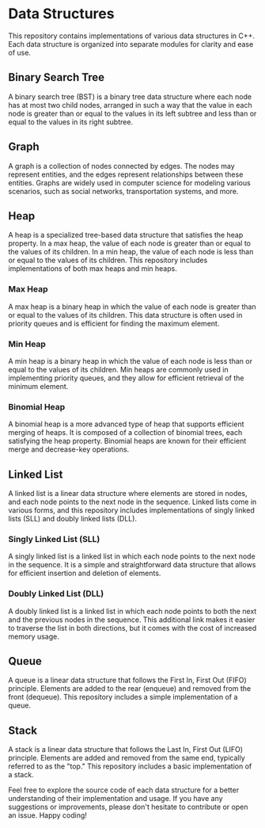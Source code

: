 # Data Structures

This repository contains implementations of various data structures in C++. Each data structure is organized into separate modules for clarity and ease of use.

## Binary Search Tree

A binary search tree (BST) is a binary tree data structure where each node has at most two child nodes, arranged in such a way that the value in each node is greater than or equal to the values in its left subtree and less than or equal to the values in its right subtree.

## Graph

A graph is a collection of nodes connected by edges. The nodes may represent entities, and the edges represent relationships between these entities. Graphs are widely used in computer science for modeling various scenarios, such as social networks, transportation systems, and more.

## Heap

A heap is a specialized tree-based data structure that satisfies the heap property. In a max heap, the value of each node is greater than or equal to the values of its children. In a min heap, the value of each node is less than or equal to the values of its children. This repository includes implementations of both max heaps and min heaps.

### Max Heap

A max heap is a binary heap in which the value of each node is greater than or equal to the values of its children. This data structure is often used in priority queues and is efficient for finding the maximum element.

### Min Heap

A min heap is a binary heap in which the value of each node is less than or equal to the values of its children. Min heaps are commonly used in implementing priority queues, and they allow for efficient retrieval of the minimum element.

### Binomial Heap

A binomial heap is a more advanced type of heap that supports efficient merging of heaps. It is composed of a collection of binomial trees, each satisfying the heap property. Binomial heaps are known for their efficient merge and decrease-key operations.

## Linked List

A linked list is a linear data structure where elements are stored in nodes, and each node points to the next node in the sequence. Linked lists come in various forms, and this repository includes implementations of singly linked lists (SLL) and doubly linked lists (DLL).

### Singly Linked List (SLL)

A singly linked list is a linked list in which each node points to the next node in the sequence. It is a simple and straightforward data structure that allows for efficient insertion and deletion of elements.

### Doubly Linked List (DLL)

A doubly linked list is a linked list in which each node points to both the next and the previous nodes in the sequence. This additional link makes it easier to traverse the list in both directions, but it comes with the cost of increased memory usage.

## Queue

A queue is a linear data structure that follows the First In, First Out (FIFO) principle. Elements are added to the rear (enqueue) and removed from the front (dequeue). This repository includes a simple implementation of a queue.

## Stack

A stack is a linear data structure that follows the Last In, First Out (LIFO) principle. Elements are added and removed from the same end, typically referred to as the "top." This repository includes a basic implementation of a stack.

Feel free to explore the source code of each data structure for a better understanding of their implementation and usage. If you have any suggestions or improvements, please don't hesitate to contribute or open an issue. Happy coding!
